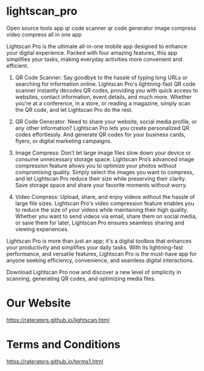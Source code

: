 # lightscan_pro
Open source tools app qr code scanner qr code generator image compress video compress all in one app

Lightscan Pro is the ultimate all-in-one mobile app designed to enhance your digital experience. Packed with four amazing features, this app simplifies your tasks, making everyday activities more convenient and efficient.

1. QR Code Scanner:
Say goodbye to the hassle of typing long URLs or searching for information online. Lightscan Pro's lightning-fast QR code scanner instantly decodes QR codes, providing you with quick access to websites, contact information, event details, and much more. Whether you're at a conference, in a store, or reading a magazine, simply scan the QR code, and let Lightscan Pro do the rest.

2. QR Code Generator:
Need to share your website, social media profile, or any other information? Lightscan Pro lets you create personalized QR codes effortlessly. And generate QR codes for your business cards, flyers, or digital marketing campaigns.

3. Image Compress:
Don’t let large image files slow down your device or consume unnecessary storage space. Lightscan Pro’s advanced image compression feature allows you to optimize your photos without compromising quality. Simply select the images you want to compress, and let Lightscan Pro reduce their size while preserving their clarity. Save storage space and share your favorite moments without worry.

4. Video Compress:
Upload, share, and enjoy videos without the hassle of large file sizes. Lightscan Pro's video compression feature enables you to reduce the size of your videos while maintaining their high quality. Whether you want to send videos via email, share them on social media, or save them for later, Lightscan Pro ensures seamless sharing and viewing experiences.

Lightscan Pro is more than just an app; it's a digital toolbox that enhances your productivity and simplifies your daily tasks. With its lightning-fast performance, and versatile features, Lightscan Pro is the must-have app for anyone seeking efficiency, convenience, and seamless digital interactions.

Download Lightscan Pro now and discover a new level of simplicity in scanning, generating QR codes, and optimizing media files.

# Our Website
https://rateraters.github.io/lightscan.html
# Terms and Conditions
https://rateraters.github.io/terms1.html
